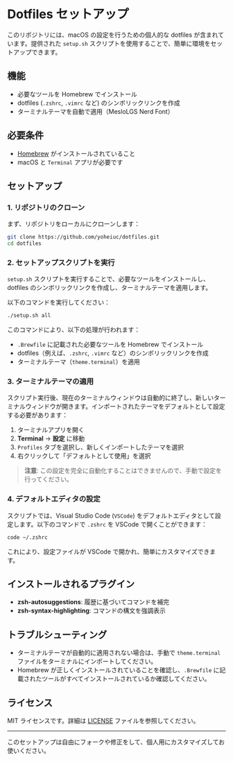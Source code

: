# Dotfiles セットアップ

このリポジトリには、macOS の設定を行うための個人的な dotfiles が含まれています。提供された `setup.sh` スクリプトを使用することで、簡単に環境をセットアップできます。

## 機能
- 必要なツールを Homebrew でインストール
- dotfiles (`.zshrc`, `.vimrc` など) のシンボリックリンクを作成
- ターミナルテーマを自動で適用（MesloLGS Nerd Font）

## 必要条件
- [Homebrew](https://brew.sh/) がインストールされていること
- macOS と `Terminal` アプリが必要です

## セットアップ

### 1. リポジトリのクローン

まず、リポジトリをローカルにクローンします：

```bash
git clone https://github.com/yoheiuc/dotfiles.git
cd dotfiles
```

### 2. セットアップスクリプトを実行

`setup.sh` スクリプトを実行することで、必要なツールをインストールし、dotfiles のシンボリックリンクを作成し、ターミナルテーマを適用します。

以下のコマンドを実行してください：

```bash
./setup.sh all
```

このコマンドにより、以下の処理が行われます：
- `.Brewfile` に記載された必要なツールを Homebrew でインストール
- dotfiles（例えば、`.zshrc`, `.vimrc` など）のシンボリックリンクを作成
- ターミナルテーマ（`theme.terminal`）を適用

### 3. ターミナルテーマの適用

スクリプト実行後、現在のターミナルウィンドウは自動的に終了し、新しいターミナルウィンドウが開きます。インポートされたテーマをデフォルトとして設定する必要があります：

1. ターミナルアプリを開く
2. **Terminal** → **設定** に移動
3. `Profiles` タブを選択し、新しくインポートしたテーマを選択
4. 右クリックして「デフォルトとして使用」を選択

> **注意**: この設定を完全に自動化することはできませんので、手動で設定を行ってください。

### 4. デフォルトエディタの設定

スクリプトでは、Visual Studio Code (`VSCode`) をデフォルトエディタとして設定します。以下のコマンドで `.zshrc` を VSCode で開くことができます：

```bash
code ~/.zshrc
```

これにより、設定ファイルが VSCode で開かれ、簡単にカスタマイズできます。

## インストールされるプラグイン
- **zsh-autosuggestions**: 履歴に基づいてコマンドを補完
- **zsh-syntax-highlighting**: コマンドの構文を強調表示

## トラブルシューティング
- ターミナルテーマが自動的に適用されない場合は、手動で `theme.terminal` ファイルをターミナルにインポートしてください。
- Homebrew が正しくインストールされていることを確認し、`.Brewfile` に記載されたツールがすべてインストールされているか確認してください。

## ライセンス
MIT ライセンスです。詳細は [LICENSE](LICENSE) ファイルを参照してください。

---

このセットアップは自由にフォークや修正をして、個人用にカスタマイズしてお使いください。
